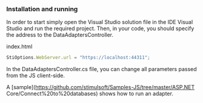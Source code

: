 
### Installation and running
In order to start simply open the Visual Studio solution file in the IDE Visual Studio and run the required project. 
Then, in your code, you should specify the address to the DataAdaptersController.

index.html
```js
StiOptions.WebServer.url = "https://localhost:44311";
```

In the DataAdaptersController.cs file, you can change all parameters passed from the JS client-side.

A [sample](https://github.com/stimulsoft/Samples-JS/tree/master/ASP.NET Core/Connect%20to%20databases) shows how to run an adapter.